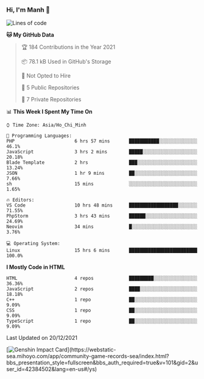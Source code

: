### Hi, I'm Manh 👋

<!--START_SECTION:waka-->
![Lines of code](https://img.shields.io/badge/From%20Hello%20World%20I%27ve%20Written-323%20Thousand%20lines%20of%20code-blue)

**🐱 My GitHub Data** 

> 🏆 184 Contributions in the Year 2021
 > 
> 📦 78.1 kB Used in GitHub's Storage 
 > 
> 🚫 Not Opted to Hire
 > 
> 📜 5 Public Repositories 
 > 
> 🔑 7 Private Repositories  
 > 
📊 **This Week I Spent My Time On** 

```text
⌚︎ Time Zone: Asia/Ho_Chi_Minh

💬 Programming Languages: 
PHP                      6 hrs 57 mins       ███████████░░░░░░░░░░░░░░   46.1% 
JavaScript               3 hrs 2 mins        █████░░░░░░░░░░░░░░░░░░░░   20.18% 
Blade Template           2 hrs               ███░░░░░░░░░░░░░░░░░░░░░░   13.24% 
JSON                     1 hr 9 mins         ██░░░░░░░░░░░░░░░░░░░░░░░   7.66% 
sh                       15 mins             ░░░░░░░░░░░░░░░░░░░░░░░░░   1.65%

🔥 Editors: 
VS Code                  10 hrs 48 mins      ██████████████████░░░░░░░   71.55% 
PhpStorm                 3 hrs 43 mins       ██████░░░░░░░░░░░░░░░░░░░   24.69% 
Neovim                   34 mins             █░░░░░░░░░░░░░░░░░░░░░░░░   3.76%

💻 Operating System: 
Linux                    15 hrs 6 mins       █████████████████████████   100.0%

```

**I Mostly Code in HTML** 

```text
HTML                     4 repos             █████████░░░░░░░░░░░░░░░░   36.36% 
JavaScript               2 repos             ████░░░░░░░░░░░░░░░░░░░░░   18.18% 
C++                      1 repo              ██░░░░░░░░░░░░░░░░░░░░░░░   9.09% 
CSS                      1 repo              ██░░░░░░░░░░░░░░░░░░░░░░░   9.09% 
TypeScript               1 repo              ██░░░░░░░░░░░░░░░░░░░░░░░   9.09%

```



 Last Updated on 20/12/2021
<!--END_SECTION:waka-->

[![Genshin Impact Card](https://api.mn07.xyz/genshin/card/42384502?)](https://webstatic-sea.mihoyo.com/app/community-game-records-sea/index.html?bbs_presentation_style=fullscreen&bbs_auth_required=true&v=101&gid=2&user_id=42384502&lang=en-us#/ys)
